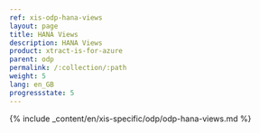 ```yaml
---
ref: xis-odp-hana-views
layout: page
title: HANA Views
description: HANA Views
product: xtract-is-for-azure
parent: odp
permalink: /:collection/:path
weight: 5
lang: en_GB
progressstate: 5
---
```

{% include _content/en/xis-specific/odp/odp-hana-views.md %}

